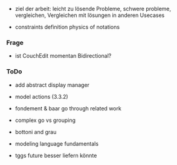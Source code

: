 
- ziel der arbeit: leicht zu lösende Probleme, schwere probleme, vergleichen, Vergleichen mit lösungen in anderen Usecases



- constraints definition physics of notations

### Frage
- ist CouchEdit momentan Bidirectional?



### ToDo


- add abstract display manager
- model actions (3.3.2)

- fondement & baar go through related work

- complex go vs grouping

- bottoni and grau

- modeling language fundamentals



- tggs future besser liefern könnte
